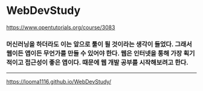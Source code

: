 WebDevStudy
===================

https://www.opentutorials.org/course/3083

### 머신러닝을 하더라도 이는 앞으로 툴이 될 것이라는 생각이 들었다. 그래서 웹이든 앱이든 무언가를 만들 수 있어야 한다. 웹은 인터넷을 통해 가장 획기적이고 접근성이 좋은 앱이다. 때문에 웹 개발 공부를 시작해보려고 한다. 

----------------
https://looma1116.github.io/WebDevStudy/
